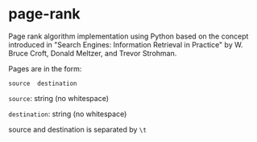 # page-rank
Page rank algorithm implementation using Python based on the concept introduced in "Search Engines: Information Retrieval in Practice" by W. Bruce Croft, Donald Meltzer, and Trevor Strohman. 

Pages are in the form:
```
source  destination
```

`source`: string (no whitespace)

`destination`: string (no whitespace)

source and destination is separated by `\t`
